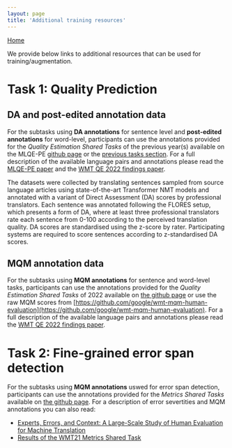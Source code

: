 ```yaml
---
layout: page
title: 'Additional training resources'
---
```


[Home](../index.md)


We provide below links to additional resources that can be used for training/augmentation.

# Task 1: Quality Prediction

 ## DA and post-edited annotation data

 For the subtasks using **DA annotations** for sentence level and **post-edited  annotations** for word-level, participants can use the annotations provided for the *Quality Estimation Shared Tasks* of the previous year(s) available on the MLQE-PE [github page](https://github.com/sheffieldnlp/mlqe-pe) or the [previous tasks section](previous.md). For a full description of the available language pairs and annotations please read the [MLQE-PE paper](https://arxiv.org/abs/2010.04480) and the [WMT QE 2022 findings paper](https://aclanthology.org/2022.wmt-1.3/).


The datasets were collected by translating sentences sampled from source language articles using state-of-the-art Transformer NMT models and annotated with a variant of Direct Assessment (DA) scores by professional translators. Each sentence was annotated following the FLORES setup, which presents a form of DA, where at least three professional translators rate each sentence from 0-100 according to the perceived translation quality. DA scores are standardised using the z-score by rater. Participating systems are required to score sentences according to z-standardised DA scores.

## MQM annotation data
For the subtasks using **MQM annotations** for sentence and word-level tasks, participants can use the annotations provided for the *Quality Estimation Shared Tasks* of 2022 available on [the github page](https://github.com/WMT-QE-Task/wmt-qe-2022-data/tree/main/train-dev_data/task1_mqm) or use the raw MQM scores from [https://github.com/google/wmt-mqm-human-evaluation](https://github.com/google/wmt-mqm-human-evaluation). For a full description of the available language pairs and annotations please read the [WMT QE 2022 findings paper](https://aclanthology.org/2022.wmt-1.3/). 

# Task 2: Fine-grained error span detection

For the subtasks using **MQM annotations** uswed for error span detection, participants can use the annotations provided for the *Metrics Shared Tasks* available on [the github page](https://github.com/google/wmt-mqm-human-evaluation). For a description of error severtities and MQM annotations you can also read:
* [Experts, Errors, and Context:
A Large-Scale Study of Human Evaluation for Machine Translation](https://arxiv.org/pdf/2104.14478.pdf)
* [Results of the WMT21 Metrics Shared Task](https://aclanthology.org/2021.wmt-1.73.pdf)
